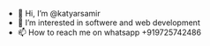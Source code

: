 - 👋 Hi, I’m @katyarsamir
- 👀 I’m interested in softwere and web development
- 📫 How to reach me on whatsapp +919725742486
